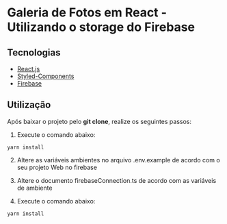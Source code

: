 # Galeria de Fotos em React - Utilizando o storage do Firebase

## Tecnologias

- [React.js](https://reactjs.org/)
- [Styled-Components](https://styled-components.com/)
- [Firebase](https://firebase.google.com/)

## Utilização

Após baixar o projeto pelo **git clone**, realize os seguintes passos:

1. Execute o comando abaixo:

```console
yarn install
```

2. Altere as variáveis ambientes no arquivo .env.example de acordo com o seu projeto Web no firebase

3. Altere o documento firebaseConnection.ts de acordo com as variáveis de ambiente

4. Execute o comando abaixo:

```console
yarn install
```
